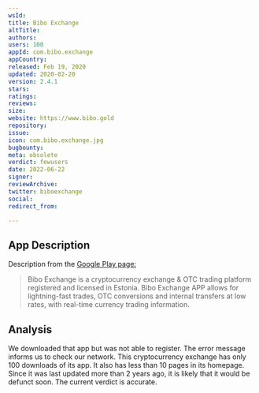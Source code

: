 ```yaml
---
wsId: 
title: Bibo Exchange
altTitle: 
authors: 
users: 100
appId: com.bibo.exchange
appCountry: 
released: Feb 19, 2020
updated: 2020-02-20
version: 2.4.1
stars: 
ratings: 
reviews: 
size: 
website: https://www.bibo.gold
repository: 
issue: 
icon: com.bibo.exchange.jpg
bugbounty: 
meta: obsolete
verdict: fewusers
date: 2022-06-22
signer: 
reviewArchive: 
twitter: biboexchange
social: 
redirect_from: 

---
```


## App Description 

Description from the [Google Play page:](https://play.google.com/store/apps/details?id=com.bibo.exchange)

> Bibo Exchange is a cryptocurrency exchange & OTC trading platform registered and licensed in Estonia. Bibo Exchange APP allows for lightning-fast trades, OTC conversions and internal transfers at low rates, with real-time currency trading information.

## Analysis 

We downloaded that app but was not able to register. The error message informs us to check our network. This cryptocurrency exchange has only 100 downloads of its app. It also has less than 10 pages in its homepage. Since it was last updated more than 2 years ago, it is likely that it would be defunct soon. The current verdict is accurate.  